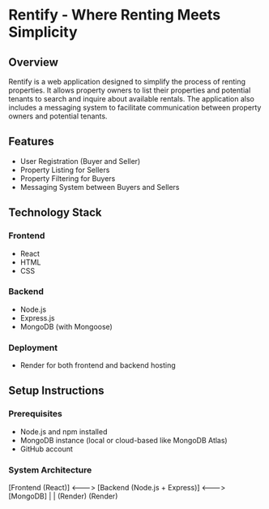 # Rentify - Where Renting Meets Simplicity

## Overview

Rentify is a web application designed to simplify the process of renting properties. It allows property owners to list their properties and potential tenants to search and inquire about available rentals. The application also includes a messaging system to facilitate communication between property owners and potential tenants.

## Features

- User Registration (Buyer and Seller)
- Property Listing for Sellers
- Property Filtering for Buyers
- Messaging System between Buyers and Sellers

## Technology Stack

### Frontend

- React
- HTML
- CSS

### Backend

- Node.js
- Express.js
- MongoDB (with Mongoose)

### Deployment

- Render for both frontend and backend hosting

## Setup Instructions

### Prerequisites

- Node.js and npm installed
- MongoDB instance (local or cloud-based like MongoDB Atlas)
- GitHub account

### System Architecture

[Frontend (React)] <---> [Backend (Node.js + Express)] <---> [MongoDB]
      |                          |
    (Render)                   (Render)
